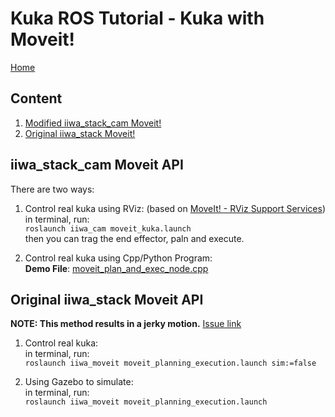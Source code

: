 # Kuka ROS Tutorial - Kuka with Moveit!

[Home](../README.md)

## Content  
1. [Modified iiwa_stack_cam Moveit!](#iiwastackcam-moveit-api)
1. [Original iiwa_stack Moveit!](#original-iiwastack-moveit-api)


## iiwa_stack_cam Moveit API

There are two ways:

1. Control real kuka using RViz: (based on [MoveIt! - RViz Support Services](./wiki/KukaMicroservices.md#moveit---rviz-support-services))  
    in terminal, run:  
    `roslaunch iiwa_cam moveit_kuka.launch`  
    then you can trag the end effector, paln and execute.

1. Control real kuka using Cpp/Python Program:  
    **Demo File**: [moveit_plan_and_exec_node.cpp](../src/demo/moveit_plan_and_exec_node.cpp)


## Original iiwa_stack Moveit API

**NOTE: This method results in a jerky motion.** [Issue link](https://github.com/IFL-CAMP/iiwa_stack/issues/284)  

1. Control real kuka:  
  in terminal, run:  
  `roslaunch iiwa_moveit moveit_planning_execution.launch sim:=false`

1. Using Gazebo to simulate:  
  in terminal, run:  
  `roslaunch iiwa_moveit moveit_planning_execution.launch`
